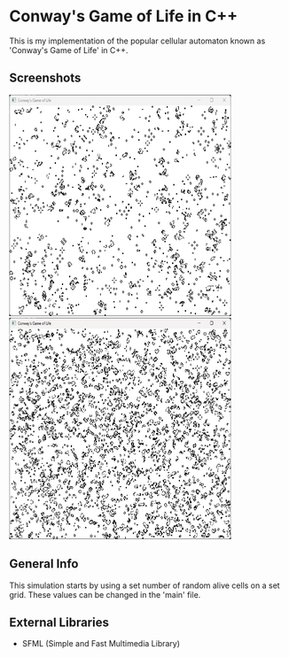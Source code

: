# Conway's Game of Life in C++
This is my implementation of the popular cellular automaton known as 'Conway's Game of Life' in C++.

## Screenshots
<p float="left">
    <img src="assets/screenshot_1.png" alt="Screenshot1" width="400" height="400">
    <img src="assets/screenshot_2.png" alt="Screenshot2" width="400" height="400">
</p>

## General Info
This simulation starts by using a set number of random alive cells on a set grid. These values can be changed in the 'main' file. 

## External Libraries
* SFML (Simple and Fast Multimedia Library)
